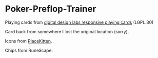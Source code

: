 # Poker-Preflop-Trainer

Playing cards from [digital design labs responsive playing cards](https://github.com/digitaldesignlabs/responsive-playing-cards) (LGPL.30)

Card back from somewhere I lost the original location (sorry).

Icons from [PlaceKitten](https://placekitten.com).

Chips from RuneScape.
